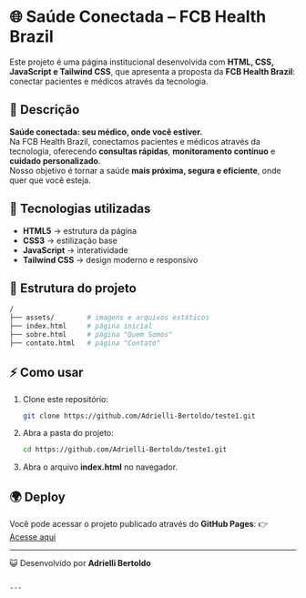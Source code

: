 # 🌐 Saúde Conectada – FCB Health Brazil

Este projeto é uma página institucional desenvolvida com **HTML, CSS, JavaScript e Tailwind CSS**, que apresenta a proposta da **FCB Health Brazil**: conectar pacientes e médicos através da tecnologia.  

## 📖 Descrição

**Saúde conectada: seu médico, onde você estiver.**  
Na FCB Health Brazil, conectamos pacientes e médicos através da tecnologia, oferecendo **consultas rápidas**, **monitoramento contínuo** e **cuidado personalizado**.  
Nosso objetivo é tornar a saúde **mais próxima, segura e eficiente**, onde quer que você esteja.

## 🚀 Tecnologias utilizadas

- **HTML5** → estrutura da página  
- **CSS3** → estilização base  
- **JavaScript** → interatividade  
- **Tailwind CSS** → design moderno e responsivo  

## 📂 Estrutura do projeto

```bash
/
├── assets/        # imagens e arquivos estáticos
├── index.html     # página inicial
├── sobre.html     # página "Quem Somos"
├── contato.html   # página "Contato"
````

## ⚡ Como usar

1. Clone este repositório:

   ```bash
   git clone https://github.com/Adrielli-Bertoldo/teste1.git
   ```

2. Abra a pasta do projeto:

   ```bash
   cd https://github.com/Adrielli-Bertoldo/teste1.git
   ```

3. Abra o arquivo **index.html** no navegador.

## 🌍 Deploy

Você pode acessar o projeto publicado através do **GitHub Pages**:
👉 [Acesse aqui](https://adrielli-bertoldo.github.io/teste1/)

---

😺 Desenvolvido por **Adrielli Bertoldo**

```

---

